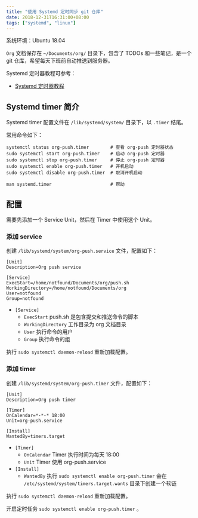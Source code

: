 ```yaml
---
title: "使用 Systemd 定时同步 git 仓库"
date: 2018-12-31T16:31:00+08:00
tags: ["systemd", "linux"]
---
```


系统环境：Ubuntu 18.04

`Org` 文档保存在 `~/Documents/org/` 目录下，包含了 TODOs 和一些笔记，是一个 git 仓库，希望每天下班前自动推送到服务器。

Systemd 定时器教程可参考：

- [Systemd 定时器教程](http://www.ruanyifeng.com/blog/2018/03/systemd-timer.html)

## Systemd timer 简介

Systemd timer 配置文件在 `/lib/systemd/system/` 目录下，以 `.timer` 结尾。

常用命令如下：

```shell
systemctl status org-push.timer        # 查看 org-push 定时器状态
sudo systemctl start org-push.timer    # 启动 org-push 定时器
sudo systemctl stop org-push.timer     # 停止 org-push 定时器
sudo systemctl enable org-push.timer   # 开机启动
sudo systemctl disable org-push.timer  # 取消开机启动

man systemd.timer                      # 帮助
```

## 配置

需要先添加一个 Service Unit，然后在 Timer 中使用这个 Unit。

### 添加 service

创建 `/lib/systemd/system/org-push.service` 文件，配置如下：

```systemd
[Unit]
Description=Org push service

[Service]
ExecStart=/home/notfound/Documents/org/push.sh
WorkingDirectory=/home/notfound/Documents/org
User=notfound
Group=notfound
```

- `[Service]`
  - `ExecStart` push.sh 是包含提交和推送命令的脚本
  - `WorkingDirectory` 工作目录为 org 文档目录
  - `User` 执行命令的用户
  - `Group` 执行命令的组

执行 `sudo systemctl daemon-reload` 重新加载配置。


### 添加 timer

创建 `/lib/systemd/system/org-push.timer` 文件，配置如下：

```systemd
[Unit]
Description=Org push timer

[Timer]
OnCalendar=*-*-* 18:00
Unit=org-push.service

[Install]
WantedBy=timers.target
```

- `[Timer]`
  - `OnCalendar` Timer 执行时间为每天 18:00
  - `Unit` Timer 使用 org-push.service
- `[Install]`
  - `WantedBy` 执行 `sudo systemctl enable org-push.timer` 会在 `/etc/systemd/system/timers.target.wants` 目录下创建一个软链

执行 `sudo systemctl daemon-reload` 重新加载配置。

开启定时任务 `sudo systemctl enable org-push.timer` 。
